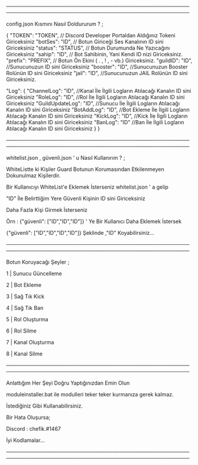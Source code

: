 ────────────────────────────────────────────────────────────────────────────────────────────────────

config.json Kısmını Nasıl Doldururum ? ;

{
  "TOKEN": "TOKEN", // Discord Developer Portaldan Aldığınız Tokeni Giriceksiniz
  "botSes": "ID",   // Botun Giriceği Ses Kanalının ID sini Giriceksiniz
  "status": "STATUS", // Botun Durumunda Ne Yazıcağını Giriceksiniz 
  "sahip": "ID", // Bot Sahibinin, Yani Kendi ID nizi Giriceksiniz.
  "prefix": "PREFIX", // Botun Ön Ekini ( . , ! , - vb.) Giriceksiniz.
  "guildID": "ID", //Sunucunuzun ID sini Giriceksiniz
  "booster": "ID", //Sunucunuzun Booster Rolünün ID sini Giriceksiniz
  "jail": "ID", //Sunucunuzun JAIL Rolünün ID sini Giriceksiniz.
  
  "Log": {
    "ChannelLog": "ID", //Kanal İle İlgili Logların Atılacağı Kanalın ID sini Giriceksiniz
    "RoleLog": "ID", //Rol İle İlgili Logların Atılacağı Kanalın ID sini Giriceksiniz
    "GuildUpdateLog": "ID", //Sunucu İle İlgili Logların Atılacağı Kanalın ID sini Giriceksiniz
    "BotAddLog": "ID", //Bot Ekleme İle İlgili Logların Atılacağı Kanalın ID sini Giriceksiniz 
    "KickLog": "ID", //Kick İle İlgili Logların Atılacağı Kanalın ID sini Giriceksiniz
    "BanLog": "ID" //Ban İle İlgili Logların Atılacağı Kanalın ID sini Giriceksiniz
  }
}

────────────────────────────────────────────────────────────────────────────────────────────────────

whitelist.json , güvenli.json ' u Nasıl Kullanırım ? ;

WhiteListte ki Kişiler Guard Botunun Korumasından Etkilenmeyen Dokunulmaz Kişilerdir.

Bir Kullanıcıyı WhiteList'e Eklemek İsterseniz whitelist.json ' a gelip

"ID" İle Belirttiğim Yere Güvenli Kişinin ID sini Giriceksiniz

Daha Fazla Kişi Girmek İsterseniz

Örn : {"güvenli": ["ID","ID","ID"]} ' Ye Bir Kullanıcı Daha Eklemek İstersek

{"güvenli": ["ID","ID","ID","ID"]} Şeklinde ,"ID" Koyabilirsiniz...

────────────────────────────────────────────────────────────────────────────────────────────────────

Botun Koruyacağı Şeyler ;

1 | Sunucu Güncelleme

2 | Bot Ekleme 

3 | Sağ Tık Kick

4 | Sağ Tık Ban

5 | Rol Oluşturma

6 | Rol Silme

7 | Kanal Oluşturma

8 | Kanal Silme

────────────────────────────────────────────────────────────────────────────────────────────────────

Anlattığım Her Şeyi Doğru Yaptığınızdan Emin Olun

moduleinstaller.bat ile modulleri teker teker kurmanıza gerek kalmaz.

İstediğiniz Gibi Kullanabilirsiniz.

Bir Hata Oluşursa;

Discord : chefik.#1467

İyi Kodlamalar...

────────────────────────────────────────────────────────────────────────────────────────────────────